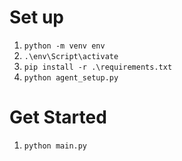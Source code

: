 # Set up

1. `python -m venv env`
2. `.\env\Script\activate`
3. `pip install -r .\requirements.txt`
4. `python agent_setup.py`

# Get Started 

1. `python main.py`